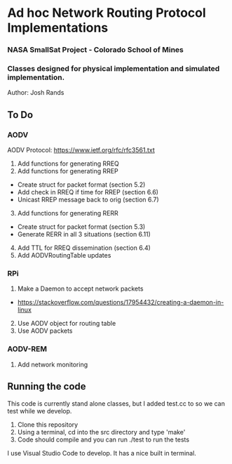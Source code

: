 # Ad hoc Network Routing Protocol Implementations

### NASA SmallSat Project - Colorado School of Mines
### Classes designed for physical implementation and simulated implementation. 

Author: Josh Rands

## To Do

### AODV 

AODV Protocol: https://www.ietf.org/rfc/rfc3561.txt

1. Add functions for generating RREQ
2. Add functions for generating RREP
  - Create struct for packet format (section 5.2)
  - Add check in RREQ if time for RREP (section 6.6)
  - Unicast RREP message back to orig (section 6.7)
3. Add functions for generating RERR
  - Create struct for packet format (section 5.3)
  - Generate RERR in all 3 situations (section 6.11)
4. Add TTL for RREQ dissemination (section 6.4)
5. Add AODVRoutingTable updates 

### RPi
1. Make a Daemon to accept network packets
  - https://stackoverflow.com/questions/17954432/creating-a-daemon-in-linux
2. Use AODV object for routing table
3. Use AODV packets

### AODV-REM
1. Add network monitoring 

## Running the code

This code is currently stand alone classes, but I added test.cc to so we can test while we develop. 

1. Clone this repository 
2. Using a terminal, cd into the src directory and type 'make'
3. Code should compile and you can run ./test to run the tests

I use Visual Studio Code to develop. It has a nice built in terminal. 
